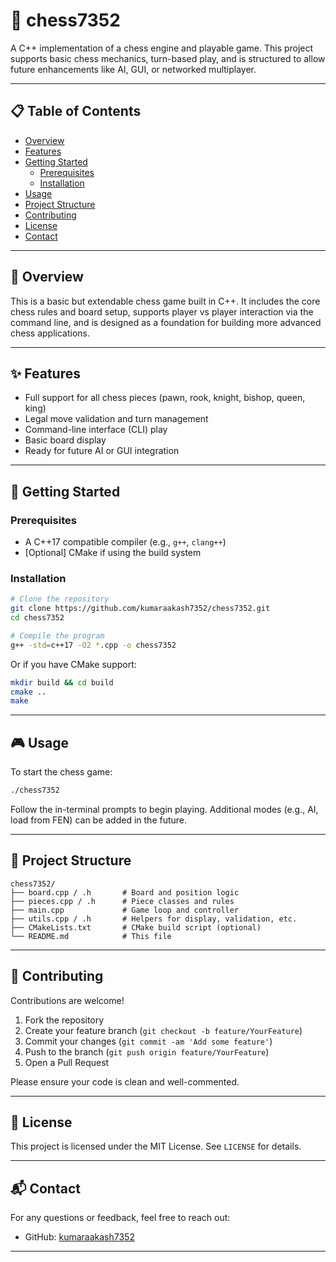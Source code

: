 # 🧩 chess7352

A C++ implementation of a chess engine and playable game. This project supports basic chess mechanics, turn-based play, and is structured to allow future enhancements like AI, GUI, or networked multiplayer.

---

## 📋 Table of Contents

- [Overview](#-overview)
- [Features](#-features)
- [Getting Started](#-getting-started)
  - [Prerequisites](#prerequisites)
  - [Installation](#installation)
- [Usage](#-usage)
- [Project Structure](#-project-structure)
- [Contributing](#-contributing)
- [License](#-license)
- [Contact](#-contact)

---

## 🧠 Overview

This is a basic but extendable chess game built in C++. It includes the core chess rules and board setup, supports player vs player interaction via the command line, and is designed as a foundation for building more advanced chess applications.

---

## ✨ Features

- Full support for all chess pieces (pawn, rook, knight, bishop, queen, king)
- Legal move validation and turn management
- Command-line interface (CLI) play
- Basic board display
- Ready for future AI or GUI integration

---

## 🚀 Getting Started

### Prerequisites

- A C++17 compatible compiler (e.g., `g++`, `clang++`)
- [Optional] CMake if using the build system

### Installation

```bash
# Clone the repository
git clone https://github.com/kumaraakash7352/chess7352.git
cd chess7352

# Compile the program
g++ -std=c++17 -O2 *.cpp -o chess7352
```

Or if you have CMake support:

```bash
mkdir build && cd build
cmake ..
make
```

---

## 🎮 Usage

To start the chess game:

```bash
./chess7352
```

Follow the in-terminal prompts to begin playing. Additional modes (e.g., AI, load from FEN) can be added in the future.

---

## 📂 Project Structure

```
chess7352/
├── board.cpp / .h       # Board and position logic
├── pieces.cpp / .h      # Piece classes and rules
├── main.cpp             # Game loop and controller
├── utils.cpp / .h       # Helpers for display, validation, etc.
├── CMakeLists.txt       # CMake build script (optional)
└── README.md            # This file
```

---

## 🤝 Contributing

Contributions are welcome!

1. Fork the repository
2. Create your feature branch (`git checkout -b feature/YourFeature`)
3. Commit your changes (`git commit -am 'Add some feature'`)
4. Push to the branch (`git push origin feature/YourFeature`)
5. Open a Pull Request

Please ensure your code is clean and well-commented.

---

## 📜 License

This project is licensed under the MIT License. See `LICENSE` for details.

---

## 📬 Contact

For any questions or feedback, feel free to reach out:

- GitHub: [kumaraakash7352](https://github.com/kumaraakash7352)


---

